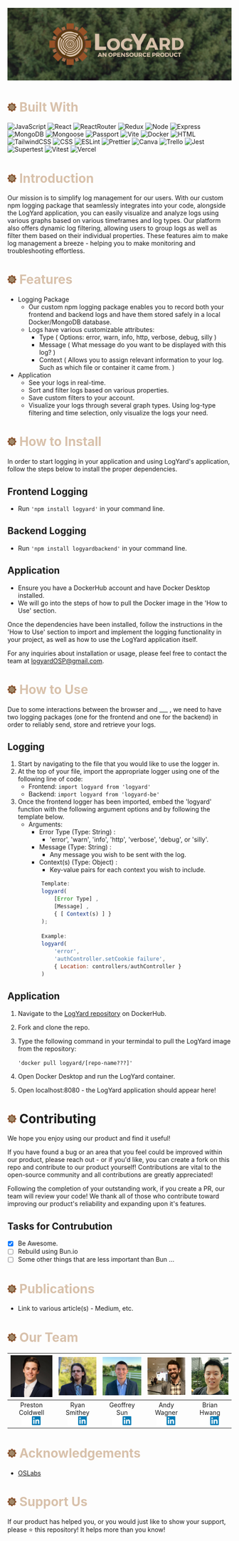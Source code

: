 ![README Banner](./public/READMEBanner.png)

# <div style='color: #D8C1AB'><img width='20px' src='./public/Icon.png'> Built With</div>
![JavaScript](https://img.shields.io/badge/-javascript-F7DF1E?style=for-the-badge&logo=javascript&logoColor=black)
![React](https://img.shields.io/badge/-react-white?style=for-the-badge&logo=react&logoColor=blue)
![ReactRouter](https://img.shields.io/badge/-ReactRouter-white?style=for-the-badge&logo=ReactRouter&logoColor=blue)
![Redux](https://img.shields.io/badge/Redux-593D88?style=for-the-badge&logo=redux&logoColor=white)
![Node](https://img.shields.io/badge/-node-339933?style=for-the-badge&logo=node.js&logoColor=white)
![Express](https://img.shields.io/badge/-Express-000000?style=for-the-badge&logo=express&logoColor=white)
![MongoDB](https://img.shields.io/badge/-MongoDB-000000?style=for-the-badge&logo=MongoDB&logoColor=green)
![Mongoose](https://img.shields.io/badge/-Mongoose-white?style=for-the-badge&logo=Mongoose&logoColor=brown)
![Passport](https://img.shields.io/badge/-Passport-black?style=for-the-badge&logo=Passport&logoColor=green)
![Vite](https://img.shields.io/badge/Vite-B73BFE?style=for-the-badge&logo=vite&logoColor=FFD62E)
![Docker](https://img.shields.io/badge/Docker-2CA5E0?style=for-the-badge&logo=docker&logoColor=white)
![HTML](https://img.shields.io/badge/HTML5-E34F26?style=for-the-badge&logo=html5&logoColor=white)
![TailwindCSS](https://img.shields.io/badge/Tailwind_CSS-38B2AC?style=for-the-badge&logo=tailwind-css&logoColor=white)
![CSS](https://img.shields.io/badge/CSS3-1572B6?style=for-the-badge&logo=css3&logoColor=white)
![ESLint](https://img.shields.io/badge/eslint-3A33D1?style=for-the-badge&logo=eslint&logoColor=white)
![Prettier](https://img.shields.io/badge/prettier-1A2C34?style=for-the-badge&logo=prettier&logoColor=F7BA3E)
![Canva](https://img.shields.io/badge/Canva-%2300C4CC.svg?&style=for-the-badge&logo=Canva&logoColor=white)
![Trello](https://img.shields.io/badge/Trello-0052CC?style=for-the-badge&logo=trello&logoColor=white)
![Jest](https://img.shields.io/badge/-jest-white?style=for-the-badge&logo=jest&logoColor=red)
![Supertest](https://img.shields.io/badge/-Supertest-C21325?style=for-the-badge&logo=Supertest&logoColor=white)
![Vitest](https://img.shields.io/badge/-Vitest-white?style=for-the-badge&logo=Vitest&logoColor=yellow)
![Vercel](https://img.shields.io/badge/Vercel-000000?style=for-the-badge&logo=vercel&logoColor=white)
<br>

# <div style='color: #D8C1AB'><img width='20px' src='./public/Icon.png'> Introduction</div>
Our mission is to simplify log management for our users. With our custom npm logging package that seamlessly integrates into your code, alongside the LogYard application, you can easily visualize and analyze logs using various graphs based on various timeframes and log types. Our platform also offers dynamic log filtering, allowing users to group logs as well as filter them based on their individual properties. These features aim to make log management a breeze - helping you to make monitoring and troubleshooting effortless. 

# <div style='color: #D8C1AB'><img width='20px' src='./public/Icon.png'> Features</div>
- Logging Package
    - Our custom npm logging package enables you to record both your frontend and backend logs and have them stored safely in a local Docker/MongoDB database.
    - Logs have various customizable attributes:
        - Type ( Options: error, warn, info, http, verbose, debug, silly )
        - Message ( What message do you want to be displayed with this log? )
        - Context ( Allows you to assign relevant information to your log. Such as which file or container it came from. )
- Application
    - See your logs in real-time.
    - Sort and filter logs based on various properties.
    - Save custom filters to your account.
    - Visualize your logs through several graph types. Using log-type filtering and time selection, only visualize the logs your need.

# <div style='color: #D8C1AB'><img width='20px' src='./public/Icon.png'> How to Install</div>

In order to start logging in your application and using LogYard's application, follow the steps below to install the proper dependencies.

## Frontend Logging
- Run `'npm install logyard'` in your command line.

## Backend Logging
- Run `'npm install logyardbackend'` in your command line.

## Application
- Ensure you have a DockerHub account and have Docker Desktop installed. 
- We will go into the steps of how to pull the Docker image in the 'How to Use' section.

Once the dependencies have been installed, follow the instructions in the 'How to Use' section to import and implement the logging functionality in your project, as well as how to use the LogYard application itself. 

For any inquiries about installation or usage, please feel free to contact the team at logyardOSP@gmail.com.

# <div style='color: #D8C1AB'><img width='20px' src='./public/Icon.png'> How to Use</div>

Due to some interactions between the browser and ___ , we need to have two logging packages (one for the frontend and one for the backend) in order to reliably send, store and retrieve your logs.

## Logging
1. Start by navigating to the file that you would like to use the logger in. 
2. At the top of your file, import the appropriate logger using one of the following line of code: 
    - Frontend: `import logyard from 'logyard'`
    - Backend: `import logyard from 'logyard-be'`
3. Once the frontend logger has been imported, embed the 'logyard' function with the following argument options and by following the template below.
    - Arguments:
        - Error Type (Type: String) : 
            - 'error', 'warn', 'info', 'http', 'verbose', 'debug', or 'silly'.
        - Message (Type: String) : 
            - Any message you wish to be sent with the log.
        - Context(s) (Type: Object) :
            - Key-value pairs for each context you wish to include.
        ```JavaScript
            Template:
            logyard(
                [Error Type] , 
                [Message] , 
                { [ Context(s) ] } 
            );
            
            Example:
            logyard(
                'error', 
                'authController.setCookie failure', 
                { Location: controllers/authController }
            )
        ```

## Application
1. Navigate to the [LogYard repository](https://google.com) on DockerHub.
2. Fork and clone the repo.
3. Type the following command in your termindal to pull the LogYard image from the repository: 

    `'docker pull logyard/[repo-name???]'`

4. Open Docker Desktop and run the LogYard container.
5. Open localhost:8080 - the LogYard application should appear here!

# <img width='20px' src='./public/Icon.png'> Contributing
We hope you enjoy using our product and find it useful! 

If you have found a bug or an area that you feel could be improved within our product, please reach out - or if you'd like, you can create a fork on this repo and contribute to our product yourself! Contributions are vital to the open-source community and all contributions are greatly appreciated!

Following the completion of your outstanding work, if you create a PR, our team will review your code! We thank all of those who contribute toward improving our product's reliability and expanding upon it's features.

## Tasks for Contrubution
- [x] Be Awesome.
- [ ] Rebuild using Bun.io
- [ ] Some other things that are less important than Bun ...

# <div style='color: #D8C1AB'><img width='20px' src='./public/Icon.png'> Publications</div>
- Link to various article(s) - Medium, etc.

# <div style='color: #D8C1AB'><img width='20px' src='./public/Icon.png'> Our Team</div>
| [<img src="./public/PrestonHeadshot.jpeg" width="100px" >](https://www.linkedin.com/in/prestoncoldwell/) | [<img src="./public/RyanHeadshot.jpg" width="100px" >](https://www.linkedin.com/in/ryan-smithey/) | [<img src="./public/GeoffHeadshot.png" width="100px" >](https://www.linkedin.com/in/geoffrey-sun/) | [<img src="./public/AndyHeadshot.jpeg" width="100px" >](https://www.linkedin.com/in/andrewclarkwagner/) | [<img src="./public/BrianHeadshot.jpeg" width="100px" >](https://www.linkedin.com/in/brianhwang2/) |
| ------------- | ------------- |------------- | ------------- | ------------- |
| <div style="text-align: center">Preston Coldwell</div>  <div style="text-align: center">[<img src="./public/githubIcon.png" width="20px" >](https://github.com/PrestonColdwell) [<img src="./public/linkedInLogo.png" width="22px" >](https://www.linkedin.com/in/prestoncoldwell/)</div> | <div style="text-align: center">Ryan Smithey</div>  <div style="text-align: center">[<img src="./public/githubIcon.png" width="20px" >](https://github.com/RyanSmithey) [<img src="./public/linkedInLogo.png" width="22px" >](https://www.linkedin.com/in/ryan-smithey/)</div> | <div style="text-align: center">Geoffrey Sun</div>  <div style="text-align: center">[<img src="./public/githubIcon.png" width="20px" >](https://github.com/geoffsun2) [<img src="./public/linkedInLogo.png" width="22px" >](https://www.linkedin.com/in/geoffrey-sun/)</div> | <div style="text-align: center">Andy Wagner</div>  <div style="text-align: center">[<img src="./public/githubIcon.png" width="20px" >](https://github.com/a-c-wagner) [<img src="./public/linkedInLogo.png" width="22px" >](https://www.linkedin.com/in/andrewclarkwagner/)</div> | <div style="text-align: center">Brian Hwang</div>  <div style="text-align: center">[<img src="./public/githubIcon.png" width="20px" >](https://github.com/bri-engineer) [<img src="./public/linkedInLogo.png" width="22px" >](https://www.linkedin.com/in/brianhwang2/)</div> |

# <div style='color: #D8C1AB'><img width='20px' src='./public/Icon.png'> Acknowledgements</div>
- [OSLabs](https://github.com/open-source-labs)


# <div style='color: #D8C1AB'><img width='20px' src='./public/Icon.png'> Support Us</div>
If our product has helped you, or you would just like to show your support, please ⭐️ this repository! It helps more than you know!